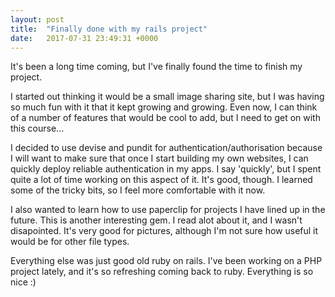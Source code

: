 ```yaml
---
layout: post
title:  "Finally done with my rails project"
date:   2017-07-31 23:49:31 +0000
---
```



It's been a long time coming, but I've finally found the time to finish my project.

I started out thinking it would be a small image sharing site, but I was having so much fun with it that it kept growing and growing. Even now, I can think of a number of features that would be cool to add, but I need to get on with this course...

I decided to use devise and pundit for authentication/authorisation because I will want to make sure that once I start building my own websites, I can quickly deploy reliable authentication in my apps. I say 'quickly', but I spent quite a lot of time working on this aspect of it. It's good, though. I learned some of the tricky bits, so I feel more comfortable with it now.

I also wanted to learn how to use paperclip for projects I have lined up in the future. This is another interesting gem. I read alot about it, and I wasn't disapointed. It's very good for pictures, although I'm not sure how useful it would be for other file types. 

Everything else was just good old ruby on rails. I've been working on a PHP project lately, and it's so refreshing coming back to ruby. Everything is so nice :)
